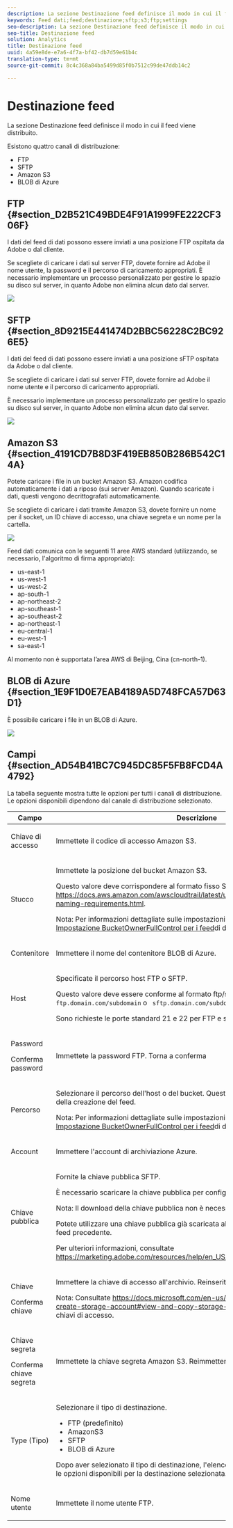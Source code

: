```yaml
---
description: La sezione Destinazione feed definisce il modo in cui il feed viene distribuito.
keywords: Feed dati;feed;destinazione;sftp;s3;ftp;settings
seo-description: La sezione Destinazione feed definisce il modo in cui il feed viene distribuito.
seo-title: Destinazione feed
solution: Analytics
title: Destinazione feed
uuid: 4a59e8de-e7a6-4f7a-bf42-db7d59e61b4c
translation-type: tm+mt
source-git-commit: 8c4c368a84ba5499d85f0b7512c99de47ddb14c2

---
```



# Destinazione feed

La sezione Destinazione feed definisce il modo in cui il feed viene distribuito.

Esistono quattro canali di distribuzione:

* FTP
* SFTP
* Amazon S3
* BLOB di Azure

## FTP {#section_D2B521C49BDE4F91A1999FE222CF306F}

I dati del feed di dati possono essere inviati a una posizione FTP ospitata da Adobe o dal cliente.

Se scegliete di caricare i dati sul server FTP, dovete fornire ad Adobe il nome utente, la password e il percorso di caricamento appropriati. È necessario implementare un processo personalizzato per gestire lo spazio su disco sul server, in quanto Adobe non elimina alcun dato dal server.

![](assets/dest-ftp.jpg)

## SFTP {#section_8D9215E441474D2BBC56228C2BC926E5}

I dati del feed di dati possono essere inviati a una posizione sFTP ospitata da Adobe o dal cliente.

Se scegliete di caricare i dati sul server FTP, dovete fornire ad Adobe il nome utente e il percorso di caricamento appropriati.

<!-- 

Adobe Customer Care will provide you with a Public key. Verify in recording.

 -->

È necessario implementare un processo personalizzato per gestire lo spazio su disco sul server, in quanto Adobe non elimina alcun dato dal server.

![](assets/dest-sftp.jpg)

## Amazon S3 {#section_4191CD7B8D3F419EB850B286B542C14A}

Potete caricare i file in un bucket Amazon S3. Amazon codifica automaticamente i dati a riposo (sui server Amazon). Quando scaricate i dati, questi vengono decrittografati automaticamente.

Se scegliete di caricare i dati tramite Amazon S3, dovete fornire un nome per il socket, un ID chiave di accesso, una chiave segreta e un nome per la cartella.

![](assets/dest-s3.jpg)

Feed dati comunica con le seguenti 11 aree AWS standard (utilizzando, se necessario, l'algoritmo di firma appropriato):

* us-east-1
* us-west-1
* us-west-2
* ap-south-1
* ap-northeast-2
* ap-southeast-1
* ap-southeast-2
* ap-northeast-1
* eu-central-1
* eu-west-1
* sa-east-1

Al momento non è supportata l’area AWS di Beijing, Cina (cn-north-1).

## BLOB di Azure {#section_1E9F1D0E7EAB4189A5D748FCA57D63D1}

È possibile caricare i file in un BLOB di Azure.

![](assets/azure.png)

## Campi {#section_AD54B41BC7C945DC85F5FB8FCD4A4792}

La tabella seguente mostra tutte le opzioni per tutti i canali di distribuzione. Le opzioni disponibili dipendono dal canale di distribuzione selezionato.

<table id="table_F743C620C82349D9943A13B99EA312BA"> 
 <thead> 
  <tr> 
   <th colname="col1" class="entry"> Campo </th> 
   <th colname="col2" class="entry"> Descrizione </th> 
  </tr> 
 </thead>
 <tbody> 
  <tr> 
   <td colname="col1"> <p>Chiave di accesso </p> </td> 
   <td colname="col2"> <p>Immettete il codice di accesso Amazon S3. </p> </td> 
  </tr> 
  <tr> 
   <td colname="col1"> <p>Stucco </p> </td> 
   <td colname="col2"> <p>Immettete la posizione del bucket Amazon S3. </p> <p>Questo valore deve corrispondere al formato fisso S3 corretto. Consultate <a href="https://docs.aws.amazon.com/awscloudtrail/latest/userguide/cloudtrail-s3-bucket-naming-requirements.html"  > https://docs.aws.amazon.com/awscloudtrail/latest/userguide/cloudtrail-s3-bucket-naming-requirements.html</a>. </p> <p> <p>Nota: Per informazioni dettagliate sulle impostazioni di Amazon S3, consultate <a href="/help/export/analytics-data-feed/feed-troubleshooting.md#section_6797EBBB7E6D44D4B00C7AEDF4C2EE1D"  > Impostazione BucketOwnerFullControl per i feed</a>di dati Amazon S3. </p> </p> </td> 
  </tr> 
  <tr> 
   <td colname="col1"> <p>Contenitore </p> </td> 
   <td colname="col2"> <p>Immettere il nome del contenitore BLOB di Azure. </p> </td> 
  </tr> 
  <tr> 
   <td colname="col1"> <p> Host </p> </td> 
   <td colname="col2"> <p>Specificate il percorso host FTP o SFTP. </p> <p>Questo valore deve essere conforme al formato ftp/sftp corretto <code> ftp.domain.com/subdomain</code> o <code> sftp.domain.com/subdomain</code>. </p> <p> Sono richieste le porte standard 21 e 22 per FTP e sFTP. </p> </td> 
  </tr> 
  <tr> 
   <td colname="col1"> <p>Password </p> <p>Conferma password </p> </td> 
   <td colname="col2"> <p>Immettete la password FTP. Torna a conferma </p> </td> 
  </tr> 
  <tr> 
   <td colname="col1"> <p>Percorso </p> </td> 
   <td colname="col2"> <p>Selezionare il percorso dell'host o del bucket. Questo percorso deve esistere prima della creazione del feed. </p> <p> <p>Nota: Per informazioni dettagliate sulle impostazioni di Amazon S3, consultate <a href="/help/export/analytics-data-feed/feed-troubleshooting.md#section_6797EBBB7E6D44D4B00C7AEDF4C2EE1D"  > Impostazione BucketOwnerFullControl per i feed</a>di dati Amazon S3. </p> </p> </td> 
  </tr> 
  <tr> 
   <td colname="col1"> <p>Account </p> </td> 
   <td colname="col2"> <p> Immettere l'account di archiviazione Azure. </p> </td> 
  </tr> 
  <tr> 
   <td colname="col1"> <p>Chiave pubblica </p> </td> 
   <td colname="col2"> <p>Fornite la chiave pubblica SFTP. </p> <p>È necessario scaricare la chiave pubblica per configurare l'archivio SFTP. </p> <p> <p>Nota:  Il download della chiave pubblica non è necessario per creare il feed. </p> </p> <p>Potete utilizzare una chiave pubblica già scaricata al momento della creazione di un feed precedente. </p> <p>Per ulteriori informazioni, consultate <a href="https://marketing.adobe.com/resources/help/en_US/whitepapers/ftp/ftp_sftp_dw.html"  > https://marketing.adobe.com/resources/help/en_US/whitepapers/ftp/ftp_sftp_dw.html</a>. </p> </td> 
  </tr> 
  <tr> 
   <td colname="col1"> <p>Chiave </p> <p>Conferma chiave </p> </td> 
   <td colname="col2"> <p> Immettere la chiave di accesso all'archivio. Reinserite per confermare. </p> <p> <p>Nota: Consultate <a href="https://docs.microsoft.com/en-us/azure/storage/common/storage-create-storage-account#view-and-copy-storage-access-keys"  > https://docs.microsoft.com/en-us/azure/storage/common/storage-create-storage-account#view-and-copy-storage-access-keys</a> per accedere alle chiavi di accesso. </p> </p> </td> 
  </tr> 
  <tr> 
   <td colname="col1"> <p>Chiave segreta </p> <p>Conferma chiave segreta </p> </td> 
   <td colname="col2"> <p>Immettete la chiave segreta Amazon S3. Reimmettere per confermare. </p> </td> 
  </tr> 
  <tr> 
   <td colname="col1"> <p>Type (Tipo) </p> </td> 
   <td colname="col2"> <p>Selezionare il tipo di destinazione. </p> <p> 
     <ul id="ul_B893EEDA73A34DE0AEB8570BE9027F21"> 
      <li id="li_325546FCEB404C50AA6829573CCA340B">FTP (predefinito) </li> 
      <li id="li_6A2C03115903484797485D073A610607">AmazonS3 </li> 
      <li id="li_C24540F6FCD24702B7693A515CEBE977">SFTP </li> 
      <li id="li_8E03CA78E7FE427C9F6F8B112BC76266">BLOB di Azure </li> 
     </ul> </p> <p>Dopo aver selezionato il tipo di destinazione, l'elenco dei campi cambia per riflettere le opzioni disponibili per la destinazione selezionata. </p> </td> 
  </tr> 
  <tr> 
   <td colname="col1"> <p>Nome utente </p> </td> 
   <td colname="col2"> <p>Immettete il nome utente FTP. </p> </td> 
  </tr> 
 </tbody> 
</table>

